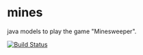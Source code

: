 mines
=====

java models to play the game "Minesweeper".

[![Build Status](https://travis-ci.org/devisnik/mines.png)](https://travis-ci.org/devisnik/mines)

